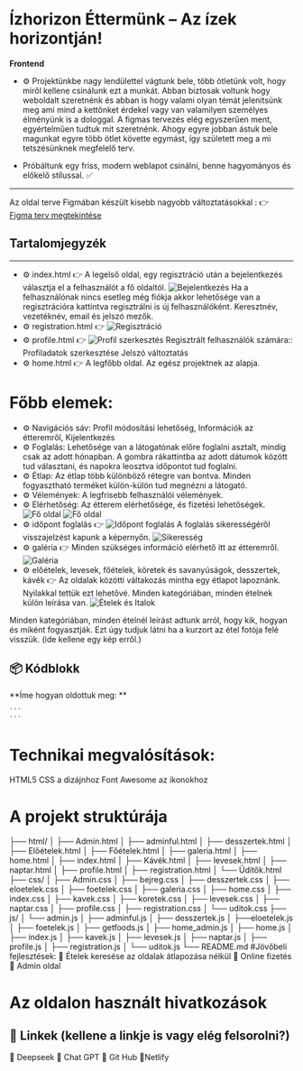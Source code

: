 # Ízhorizon Éttermünk – Az ízek horizontján!
**Frontend**

- ⚙️ Projektünkbe nagy lendülettel vágtunk bele, több ötletünk volt, hogy miről kellene csinálunk ezt a munkát.
Abban biztosak voltunk hogy weboldalt szeretnénk és abban is hogy valami olyan témát jelenitsünk meg ami mind a kettőnket érdekel vagy van valamilyen személyes élményünk is a dologgal. A figmas tervezés elég egyszerűen ment, egyértelműen tudtuk mit szeretnénk. Ahogy egyre jobban ástuk bele magunkat egyre több ötlet követte egymást, így született meg a mi tetszésünknek megfelelő terv. 

- Próbáltunk egy friss, modern weblapot csinálni, benne hagyományos és előkelő stílussal. ✅

---
Az oldal terve Figmában készült kisebb nagyobb változtatásokkal :
👉 [Figma terv megtekintése](https://www.figma.com/design/ipdP2BYytD8pvShEUWwQOF/Projekt?node-id=0-1&p=f&t=Wqw4hQMBFSGBfEpm-0)

## Tartalomjegyzék

---

- ⚙️ index.html 👉 A legelső oldal, egy regisztráció után a bejelentkezés választja el a felhasználót a fő oldaltól. 
![Bejelentkezés](https://i.postimg.cc/FsrcByT7/k-p-2025-04-15-113131522.png)
Ha a felhasználónak nincs esetleg még fiókja akkor lehetősége van a regisztrációra kattintva regisztrálni is új felhasználóként. 
Keresztnév, vezetéknév, email és jelszó mezők.
- ⚙️ registration.html 👉
![Regisztráció](https://i.postimg.cc/yNps7HHM/k-p-2025-04-15-113750861.png)
- ⚙️ profile.html 👉
![Profil szerkesztés](https://i.postimg.cc/BQ2YT9m2/k-p-2025-04-15-121133060.png) 
Regisztrált felhasználók számára::
Profiladatok szerkesztése
Jelszó változtatás
- ⚙️ home.html 👉 A legfőbb oldal. Az egész projektnek az alapja. 
# Főbb elemek: 
- ⚙️ Navigációs sáv: Profil módosítási lehetőség, Információk az étteremről, Kijelentkezés  
- ⚙️ Foglalás: Lehetősége van a látogatónak előre foglalni asztalt, mindig csak az adott hónapban. A gombra rákattintba az adott dátumok között tud választani, és napokra leosztva időpontot tud foglalni.
- ⚙️ Étlap: Az étlap több különböző rétegre van bontva. Minden fogyasztható terméket külön-külön tud megnézni a látogató.
- ⚙️ Vélemények: A legfrisebb felhasználói vélemények.
- ⚙️ Elérhetőség: Az étterem elérhetősége, és fizetési lehetőségek.
![Fő oldal](https://i.postimg.cc/CK9krd15/k-p-2025-04-15-121858309.png)
![Fő oldal](https://i.postimg.cc/x1Cm0LNq/k-p-2025-04-15-121931202.png)
- ⚙️  időpont foglalás 👉 
![Időpont foglalás](https://i.postimg.cc/bwsGX84t/k-p-2025-04-15-122141784.png)
A foglalás sikerességéről visszajelzést kapunk a képernyőn.
![Sikeresség](https://i.postimg.cc/Hk3P8BYj/k-p-2025-04-18-210644934.png)
- ⚙️  galéria 👉 Minden szükséges információ elérhető itt az étteremről.
![Galéria](https://i.postimg.cc/QCdwYPgS/k-p-2025-04-15-153104879.png)
- ⚙️  előételek, levesek, főételek, köretek és savanyúságok, desszertek, kávék 👉
Az oldalak közötti váltakozás mintha egy étlapot lapoznánk. Nyilakkal tettük ezt lehetővé. 
Minden kategóriában, minden ételnek külön leírása van. 
![Ételek és Italok](https://i.postimg.cc/5yP0DZht/k-p-2025-04-15-155129584.png)


 Minden kategóriában, minden ételnél leírást adtunk arról, hogy kik,
hogyan és miként fogyasztják. Ezt úgy tudjuk látni ha a kurzort az étel
fotója felé visszük.
(ide kellene egy kép erről.)
## 📦 Kódblokk
**Íme hogyan oldottuk meg: **
````(úgy emlékszem css-ben van.)
```
```
````
# Technikai megvalósítások:
 HTML5
 CSS a dizájnhoz
 Font Awesome az ikonokhoz
# A projekt struktúrája
├── html/
│ ├── Admin.html
│ ├── adminful.html
│ ├── desszertek.html
│ ├── Előételek.html
│ ├── Főételek.html
│ ├── galeria.html
│ ├── home.html
│ ├── index.html
│ ├── Kávék.html
│ ├── levesek.html
│ ├── naptar.html
│ ├── profile.html
│ ├── registration.html
│ └── Üdítők.html
├── css/
│ ├── Admin.css
│ ├── bejreg.css
│ ├── desszertek.css
│ ├── eloetelek.css
│ ├── foetelek.css
│ ├── galeria.css
│ ├── home.css
│ ├── index.css
│ ├── kavek.css
│ ├── koretek.css
│ ├── levesek.css
│ ├── naptar.css
│ ├── profile.css
│ ├── registration.css
│ └── uditok.css
├── js/
│ └── admin.js
│ ├── adminful.js
│ ├── desszertek.js
│ ├──eloetelek.js
│ ├── foetelek.js
│ ├── getfoods.js
│ ├── home_admin.js
│ ├── home.js
│ ├── index.js
│ ├── kavek.js
│ ├── levesek.js
│ ├── naptar.js
│ ├── profile.js
│ ├── registration.js
│ └── uditok.js
└── README.md
#Jövőbeli fejlesztések:
🌟 Ételek keresése az oldalak átlapozása nélkül
🌟 Online fizetés
🌟 Admin oldal
# Az oldalon használt hivatkozások
## 🔗 Linkek (kellene a linkje is vagy elég felsorolni?)
🔗 Deepseek
🔗 Chat GPT
🔗 Git Hub
🔗Netlify